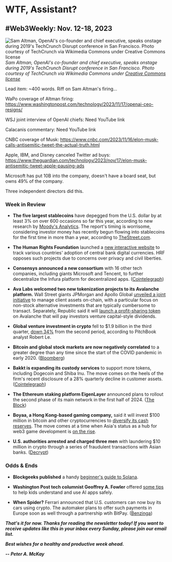 # WTF, Assistant?
## #Web3Weekly: Nov. 12-18, 2023

![Sam Altman, OpenAI's co-founder and chief executive, speaks onstage during 2019's TechCrunch Disrupt conference in San Francisco. Photo courtesy of TechCrunch via Wikimedia Commons under Creative Commons license](https://upload.wikimedia.org/wikipedia/commons/5/56/Disrupt_SF_TechCrunch_Disrupt_San_Francisco_2019_-_Day_2_%2848838377432%29.jpg)
*Sam Altman, OpenAI's co-founder and chief executive, speaks onstage during 2019's TechCrunch Disrupt conference in San Francisco. Photo courtesy of TechCrunch via Wikimedia Commons under [Creative Commons license](https://creativecommons.org/licenses/by/2.0/deed.en)*

 Lead item: ~400 words. Riff on Sam Altman's firing...


WaPo coverage of Altman firing: https://www.washingtonpost.com/technology/2023/11/17/openai-ceo-resigns/

WSJ joint interview of OpenAI chiefs: Need YouTube link

Calacanis commentary: Need YouTube link

CNBC coverage of Musk: https://www.cnbc.com/2023/11/16/elon-musk-calls-antisemitic-tweet-the-actual-truth.html

Apple, IBM, and Disney canceled Twitter ad buys: https://www.theguardian.com/technology/2023/nov/17/elon-musk-antisemitic-tweet-apple-pausing-ads

Microsoft has put 10B into the company, doesn't have a board seat, but owns 49% of the company.

Three independent directors did this.

### Week in Review

- **The five largest stablecoins** have depegged from the U.S. dollar by at least 3% on over 600 occasions so far this year, according to new research by [Moody's Analytics](https://www.moodysanalytics.com/articles/2023/moody_launches_new_digital_asset_monitor_to_track_risk). The report's timing is worrisome, considering investor money has recently begun flowing into stablecoins for the first time in more than a year, according to [TheStreet.com](https://www.thestreet.com/crypto/markets/money-is-flowing-into-crypto-stablecoins-for-first-time-since-collapse-of-2022).

- **The Human Rights Foundation** launched a [new interactive website](https://cbdctracker.hrf.org/home) to track various countries' adoption of central bank digital currencies. HRF opposes such projects due to concerns over privacy and civil liberties.

- **Consensys announced a new consortium** with 16 other tech companies, including giants Microsoft and Tencent, to further decentralize the Infura platform for decentralized apps. ([Cointelegraph](https://cointelegraph.com/news/microsoft-tencent-infura-network-partnership))

- **Ava Labs welcomed two new tokenization projects to its Avalanche platform.** Wall Street giants JPMorgan and Apollo Global [unveiled a joint initiative](https://finance.yahoo.com/news/jpmorgan-apollo-global-unveil-blockchain-051756777.html) to manage client assets on-chain, with a particular focus on non-stock alternative investments that are typically cumbersome to transact. Separately, Republic said it will [launch a profit-sharing token](https://www.coindesk.com/business/2023/11/17/republics-profit-sharing-token-on-avalanche-will-pay-investors-vc-dividends/) on Avalanche that will pay investors venture capital-style dividends.

- **Global venture investment in crypto** fell to $1.9 billion in the third quarter, [down 34%](https://www.youtube.com/watch?v=LjSbkKF_m_c&pp=ygUQYmxvb21iZXJnIGNyeXB0bw%3D%3D) from the second period, according to PitchBook analyst Robert Le.

- **Bitcoin and global stock markets are now negatively correlated** to a greater degree than any time since the start of the COVID pandemic in early 2020. ([Bloomberg](https://www.msn.com/en-us/money/markets/bitcoin-stocks-correlation-now-most-negative-since-covid-s-onset/ar-AA1jXLc2))

- **Bakkt is expanding its custody services** to support more tokens, including Dogecoin and Shiba Inu. The move comes on the heels of the firm's recent disclosure of a 28% quarterly decline in customer assets. ([Cointelegraph](https://cointelegraph.com/news/bakkt-shifts-focus-custody-services-adds-cryptocurrency-support-doge-shib-coins))

- **The Ethereum staking platform EigenLayer** announced plans to rollout the second phase of its main network in the first half of 2024. ([The Block](https://www.theblock.co/post/263473/eigenlayer-to-enable-staking-with-operators-of-data-availability-layer-in-h1-2024))

- **Boyaa, a Hong Kong-based gaming company,** said it will invest $100 million in bitcoin and other cryptocurrencies to [diversify its cash reserves](https://www.thestreet.com/crypto/markets/leading-chinese-games-company-is-allocating-100-million-to-bitcoin-crypto). The move comes at a time when Asia's status as a hub for web3 game development is [on the rise](https://venturebeat.com/games/game7-says-asia-is-a-hub-for-web3-game-development-while-u-s-dominates-funding/).

- **U.S. authorities arrested and charged three men** with laundering $10 million in crypto through a series of fraudulent transactions with Asian banks. ([Decrypt](https://decrypt.co/206413/crypto-laundering-scheme-bank-transactions-china-taiwan))


### Odds & Ends

- **Blockgeeks published** a handy [beginner's guide to Solana](https://blockgeeks.com/guides/how-solana-works-a-beginners-guide/).

- **Washington Post tech columnist Geoffrey A. Fowler** offered [some tips](https://www.washingtonpost.com/technology/2023/11/16/ai-kids-app-review/) to help kids understand and use AI apps safely.

- **When Spider?** Ferrari announced that U.S. customers can now buy its cars using crypto. The automaker plans to offer such payments in Europe soon as well through a partnership wtih BitPay. ([Benzinga](https://www.benzinga.com/markets/equities/23/10/35254672/ferrari-joins-crypto-race-begins-accepting-digital-payments-in-us))

<!-- Boilerplate needs re-working. This is version from last week... -->

_**That's it for now. Thanks for reading the newsletter today! If you want to receive updates like this in your inbox every Sunday, please join our email list.**_

<!--Move this content to standing editorial policy page on the website.     _**Note: #Web3Weekly content is intended for journalistic purposes only, not as investment advice. Always [DYOR](https://www.urbandictionary.com/define.php?term=DYOR) and consult appropriate financial professionals before making investment decisions.**_ -->

_**Best wishes for a healthy and productive week ahead.**_  

_**-- Peter A. McKay**_  
